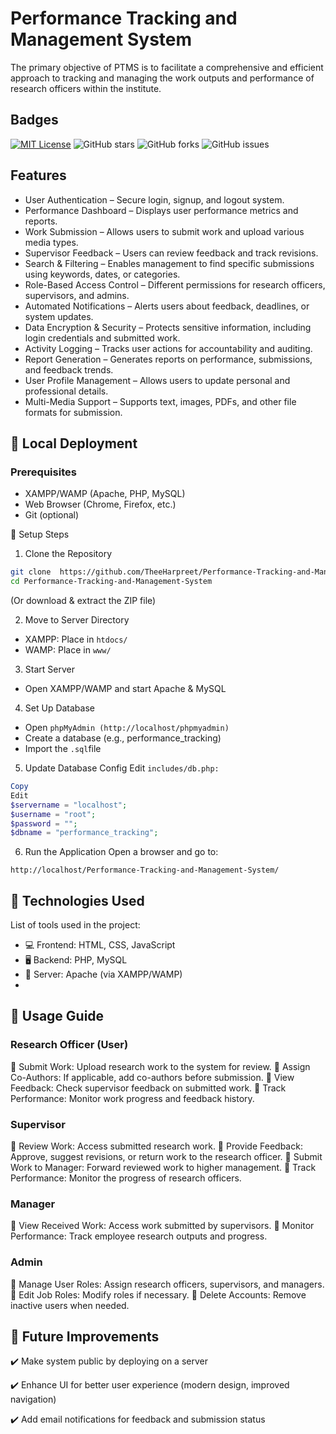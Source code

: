 
# Performance Tracking and Management System

The primary objective of PTMS is to facilitate a comprehensive and efficient approach to tracking and managing the work outputs and performance of research officers within the institute.
## Badges

[![MIT License](https://img.shields.io/badge/License-MIT-green.svg)](https://choosealicense.com/licenses/mit/)
![GitHub stars](https://img.shields.io/github/stars/TheeHarpreet/Performance-Tracking-and-Management-System?style=social)
![GitHub forks](https://img.shields.io/github/forks/TheeHarpreet/Performance-Tracking-and-Management-System?style=social)
![GitHub issues](https://img.shields.io/github/issues/TheeHarpreet/Performance-Tracking-and-Management-System)

## Features

- User Authentication – Secure login, signup, and logout system.
- Performance Dashboard – Displays user performance metrics and reports.
- Work Submission – Allows users to submit work and upload various media types.
- Supervisor Feedback – Users can review feedback and track revisions.
- Search & Filtering – Enables management to find specific submissions using keywords, dates, or categories.
- Role-Based Access Control – Different permissions for research officers, supervisors, and admins.
- Automated Notifications – Alerts users about feedback, deadlines, or system updates.
- Data Encryption & Security – Protects sensitive information, including login credentials and submitted work.
- Activity Logging – Tracks user actions for accountability and auditing.
- Report Generation – Generates reports on performance, submissions, and feedback trends.
- User Profile Management – Allows users to update personal and professional details.
- Multi-Media Support – Supports text, images, PDFs, and other file formats for submission.


## 🚀 Local Deployment
### Prerequisites
- XAMPP/WAMP (Apache, PHP, MySQL)
- Web Browser (Chrome, Firefox, etc.)
- Git (optional)

📌 Setup Steps

1. Clone the Repository

``` bash
git clone  https://github.com/TheeHarpreet/Performance-Tracking-and-Management-System.git
cd Performance-Tracking-and-Management-System
```
(Or download & extract the ZIP file)

2. Move to Server Directory
- XAMPP: Place in ```htdocs/```
- WAMP: Place in ```www/```

3. Start Server
- Open XAMPP/WAMP and start Apache & MySQL

4. Set Up Database
- Open ```phpMyAdmin (http://localhost/phpmyadmin)```
- Create a database (e.g., performance_tracking)
- Import the ``` .sql ```file

5. Update Database Config
Edit ```includes/db.php:```

``` php
Copy
Edit
$servername = "localhost";
$username = "root";
$password = "";
$dbname = "performance_tracking";
```
6. Run the Application
Open a browser and go to:

``` arduino
http://localhost/Performance-Tracking-and-Management-System/
```


## 🔧 Technologies Used
List of tools used in the project:

- 💻 Frontend: HTML, CSS, JavaScript
- 🖥️ Backend: PHP, MySQL
- 📡 Server: Apache (via XAMPP/WAMP)
- 
## 🔄 Usage Guide
### Research Officer (User)
🔹 Submit Work: Upload research work to the system for review.
🔹 Assign Co-Authors: If applicable, add co-authors before submission.
🔹 View Feedback: Check supervisor feedback on submitted work.
🔹 Track Performance: Monitor work progress and feedback history.
### Supervisor
🔹 Review Work: Access submitted research work.
🔹 Provide Feedback: Approve, suggest revisions, or return work to the research officer.
🔹 Submit Work to Manager: Forward reviewed work to higher management.
🔹 Track Performance: Monitor the progress of research officers.
### Manager
🔹 View Received Work: Access work submitted by supervisors.
🔹 Monitor Performance: Track employee research outputs and progress.
### Admin
🔹 Manage User Roles: Assign research officers, supervisors, and managers.
🔹 Edit Job Roles: Modify roles if necessary.
🔹 Delete Accounts: Remove inactive users when needed.


## 🚀 Future Improvements
✔️ Make system public by deploying on a server

✔️ Enhance UI for better user experience (modern design, improved navigation)

✔️ Add email notifications for feedback and submission status

